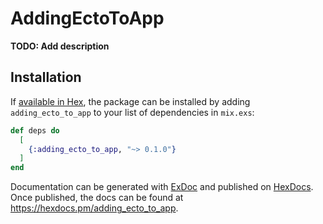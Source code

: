 # AddingEctoToApp

**TODO: Add description**

## Installation

If [available in Hex](https://hex.pm/docs/publish), the package can be installed
by adding `adding_ecto_to_app` to your list of dependencies in `mix.exs`:

```elixir
def deps do
  [
    {:adding_ecto_to_app, "~> 0.1.0"}
  ]
end
```

Documentation can be generated with [ExDoc](https://github.com/elixir-lang/ex_doc)
and published on [HexDocs](https://hexdocs.pm). Once published, the docs can
be found at <https://hexdocs.pm/adding_ecto_to_app>.

